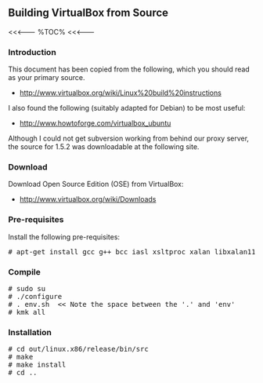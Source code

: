 ## Building VirtualBox from Source

<<<---
%TOC%
<<<---

### Introduction

This document has been copied from the following, which you should read as your primary source.

   * http://www.virtualbox.org/wiki/Linux%20build%20instructions

I also found the following (suitably adapted for Debian) to be most useful:

   * http://www.howtoforge.com/virtualbox_ubuntu

Although I could not get subversion working from behind our proxy server, the source for 1.5.2 was downloadable at the following site.

### Download

Download Open Source Edition (OSE) from VirtualBox:

   * http://www.virtualbox.org/wiki/Downloads

### Pre-requisites

Install the following pre-requisites:

<pre>
# apt-get install gcc g++ bcc iasl xsltproc xalan libxalan110-dev uuid-dev zlib1g-dev libidl-dev libsdl1.2-dev libxcursor-dev libqt3-headers libqt3-mt-dev libasound2-dev libstdc++5 libhal-dev
</pre>

### Compile

<pre>
# sudo su
# ./configure
# . env.sh  << Note the space between the '.' and 'env'
# kmk all
</pre>

### Installation

<pre>
# cd out/linux.x86/release/bin/src
# make
# make install
# cd ..
</pre>

